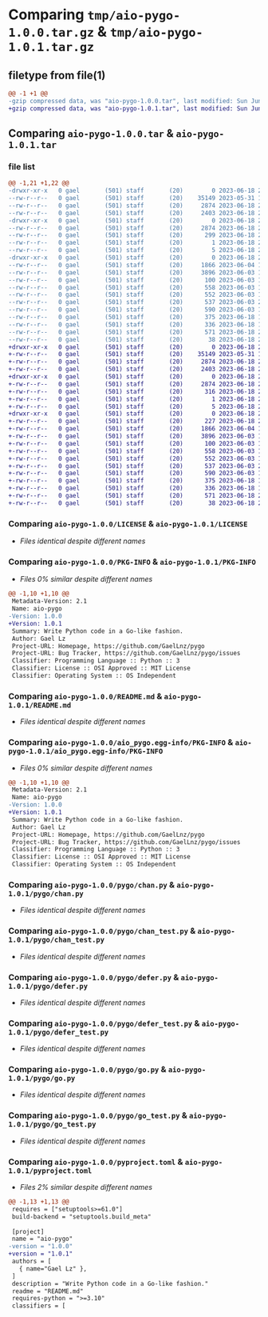 # Comparing `tmp/aio-pygo-1.0.0.tar.gz` & `tmp/aio-pygo-1.0.1.tar.gz`

## filetype from file(1)

```diff
@@ -1 +1 @@
-gzip compressed data, was "aio-pygo-1.0.0.tar", last modified: Sun Jun 18 21:40:13 2023, max compression
+gzip compressed data, was "aio-pygo-1.0.1.tar", last modified: Sun Jun 18 21:51:16 2023, max compression
```

## Comparing `aio-pygo-1.0.0.tar` & `aio-pygo-1.0.1.tar`

### file list

```diff
@@ -1,21 +1,22 @@
-drwxr-xr-x   0 gael       (501) staff       (20)        0 2023-06-18 21:40:13.413415 aio-pygo-1.0.0/
--rw-r--r--   0 gael       (501) staff       (20)    35149 2023-05-31 17:21:41.000000 aio-pygo-1.0.0/LICENSE
--rw-r--r--   0 gael       (501) staff       (20)     2874 2023-06-18 21:40:13.413249 aio-pygo-1.0.0/PKG-INFO
--rw-r--r--   0 gael       (501) staff       (20)     2403 2023-06-18 21:39:29.000000 aio-pygo-1.0.0/README.md
-drwxr-xr-x   0 gael       (501) staff       (20)        0 2023-06-18 21:40:13.411167 aio-pygo-1.0.0/aio_pygo.egg-info/
--rw-r--r--   0 gael       (501) staff       (20)     2874 2023-06-18 21:40:13.000000 aio-pygo-1.0.0/aio_pygo.egg-info/PKG-INFO
--rw-r--r--   0 gael       (501) staff       (20)      299 2023-06-18 21:40:13.000000 aio-pygo-1.0.0/aio_pygo.egg-info/SOURCES.txt
--rw-r--r--   0 gael       (501) staff       (20)        1 2023-06-18 21:40:13.000000 aio-pygo-1.0.0/aio_pygo.egg-info/dependency_links.txt
--rw-r--r--   0 gael       (501) staff       (20)        5 2023-06-18 21:40:13.000000 aio-pygo-1.0.0/aio_pygo.egg-info/top_level.txt
-drwxr-xr-x   0 gael       (501) staff       (20)        0 2023-06-18 21:40:13.412832 aio-pygo-1.0.0/pygo/
--rw-r--r--   0 gael       (501) staff       (20)     1866 2023-06-04 10:53:21.000000 aio-pygo-1.0.0/pygo/chan.py
--rw-r--r--   0 gael       (501) staff       (20)     3896 2023-06-03 19:27:51.000000 aio-pygo-1.0.0/pygo/chan_test.py
--rw-r--r--   0 gael       (501) staff       (20)      100 2023-06-03 17:41:42.000000 aio-pygo-1.0.0/pygo/conftest.py
--rw-r--r--   0 gael       (501) staff       (20)      558 2023-06-03 19:33:52.000000 aio-pygo-1.0.0/pygo/defer.py
--rw-r--r--   0 gael       (501) staff       (20)      552 2023-06-03 19:36:11.000000 aio-pygo-1.0.0/pygo/defer_test.py
--rw-r--r--   0 gael       (501) staff       (20)      537 2023-06-03 20:09:47.000000 aio-pygo-1.0.0/pygo/go.py
--rw-r--r--   0 gael       (501) staff       (20)      590 2023-06-03 19:39:32.000000 aio-pygo-1.0.0/pygo/go_test.py
--rw-r--r--   0 gael       (501) staff       (20)      375 2023-06-18 19:59:45.000000 aio-pygo-1.0.0/pygo/time.py
--rw-r--r--   0 gael       (501) staff       (20)      336 2023-06-18 19:57:32.000000 aio-pygo-1.0.0/pygo/time_test.py
--rw-r--r--   0 gael       (501) staff       (20)      571 2023-06-18 21:40:01.000000 aio-pygo-1.0.0/pyproject.toml
--rw-r--r--   0 gael       (501) staff       (20)       38 2023-06-18 21:40:13.413461 aio-pygo-1.0.0/setup.cfg
+drwxr-xr-x   0 gael       (501) staff       (20)        0 2023-06-18 21:51:16.832437 aio-pygo-1.0.1/
+-rw-r--r--   0 gael       (501) staff       (20)    35149 2023-05-31 17:21:41.000000 aio-pygo-1.0.1/LICENSE
+-rw-r--r--   0 gael       (501) staff       (20)     2874 2023-06-18 21:51:16.832284 aio-pygo-1.0.1/PKG-INFO
+-rw-r--r--   0 gael       (501) staff       (20)     2403 2023-06-18 21:42:02.000000 aio-pygo-1.0.1/README.md
+drwxr-xr-x   0 gael       (501) staff       (20)        0 2023-06-18 21:51:16.829617 aio-pygo-1.0.1/aio_pygo.egg-info/
+-rw-r--r--   0 gael       (501) staff       (20)     2874 2023-06-18 21:51:16.000000 aio-pygo-1.0.1/aio_pygo.egg-info/PKG-INFO
+-rw-r--r--   0 gael       (501) staff       (20)      316 2023-06-18 21:51:16.000000 aio-pygo-1.0.1/aio_pygo.egg-info/SOURCES.txt
+-rw-r--r--   0 gael       (501) staff       (20)        1 2023-06-18 21:51:16.000000 aio-pygo-1.0.1/aio_pygo.egg-info/dependency_links.txt
+-rw-r--r--   0 gael       (501) staff       (20)        5 2023-06-18 21:51:16.000000 aio-pygo-1.0.1/aio_pygo.egg-info/top_level.txt
+drwxr-xr-x   0 gael       (501) staff       (20)        0 2023-06-18 21:51:16.832086 aio-pygo-1.0.1/pygo/
+-rw-r--r--   0 gael       (501) staff       (20)      227 2023-06-18 21:48:05.000000 aio-pygo-1.0.1/pygo/__init__.py
+-rw-r--r--   0 gael       (501) staff       (20)     1866 2023-06-04 10:53:21.000000 aio-pygo-1.0.1/pygo/chan.py
+-rw-r--r--   0 gael       (501) staff       (20)     3896 2023-06-03 19:27:51.000000 aio-pygo-1.0.1/pygo/chan_test.py
+-rw-r--r--   0 gael       (501) staff       (20)      100 2023-06-03 17:41:42.000000 aio-pygo-1.0.1/pygo/conftest.py
+-rw-r--r--   0 gael       (501) staff       (20)      558 2023-06-03 19:33:52.000000 aio-pygo-1.0.1/pygo/defer.py
+-rw-r--r--   0 gael       (501) staff       (20)      552 2023-06-03 19:36:11.000000 aio-pygo-1.0.1/pygo/defer_test.py
+-rw-r--r--   0 gael       (501) staff       (20)      537 2023-06-03 20:09:47.000000 aio-pygo-1.0.1/pygo/go.py
+-rw-r--r--   0 gael       (501) staff       (20)      590 2023-06-03 19:39:32.000000 aio-pygo-1.0.1/pygo/go_test.py
+-rw-r--r--   0 gael       (501) staff       (20)      375 2023-06-18 19:59:45.000000 aio-pygo-1.0.1/pygo/time.py
+-rw-r--r--   0 gael       (501) staff       (20)      336 2023-06-18 19:57:32.000000 aio-pygo-1.0.1/pygo/time_test.py
+-rw-r--r--   0 gael       (501) staff       (20)      571 2023-06-18 21:48:27.000000 aio-pygo-1.0.1/pyproject.toml
+-rw-r--r--   0 gael       (501) staff       (20)       38 2023-06-18 21:51:16.832483 aio-pygo-1.0.1/setup.cfg
```

### Comparing `aio-pygo-1.0.0/LICENSE` & `aio-pygo-1.0.1/LICENSE`

 * *Files identical despite different names*

### Comparing `aio-pygo-1.0.0/PKG-INFO` & `aio-pygo-1.0.1/PKG-INFO`

 * *Files 0% similar despite different names*

```diff
@@ -1,10 +1,10 @@
 Metadata-Version: 2.1
 Name: aio-pygo
-Version: 1.0.0
+Version: 1.0.1
 Summary: Write Python code in a Go-like fashion.
 Author: Gael Lz
 Project-URL: Homepage, https://github.com/GaelLnz/pygo
 Project-URL: Bug Tracker, https://github.com/GaelLnz/pygo/issues
 Classifier: Programming Language :: Python :: 3
 Classifier: License :: OSI Approved :: MIT License
 Classifier: Operating System :: OS Independent
```

### Comparing `aio-pygo-1.0.0/README.md` & `aio-pygo-1.0.1/README.md`

 * *Files identical despite different names*

### Comparing `aio-pygo-1.0.0/aio_pygo.egg-info/PKG-INFO` & `aio-pygo-1.0.1/aio_pygo.egg-info/PKG-INFO`

 * *Files 0% similar despite different names*

```diff
@@ -1,10 +1,10 @@
 Metadata-Version: 2.1
 Name: aio-pygo
-Version: 1.0.0
+Version: 1.0.1
 Summary: Write Python code in a Go-like fashion.
 Author: Gael Lz
 Project-URL: Homepage, https://github.com/GaelLnz/pygo
 Project-URL: Bug Tracker, https://github.com/GaelLnz/pygo/issues
 Classifier: Programming Language :: Python :: 3
 Classifier: License :: OSI Approved :: MIT License
 Classifier: Operating System :: OS Independent
```

### Comparing `aio-pygo-1.0.0/pygo/chan.py` & `aio-pygo-1.0.1/pygo/chan.py`

 * *Files identical despite different names*

### Comparing `aio-pygo-1.0.0/pygo/chan_test.py` & `aio-pygo-1.0.1/pygo/chan_test.py`

 * *Files identical despite different names*

### Comparing `aio-pygo-1.0.0/pygo/defer.py` & `aio-pygo-1.0.1/pygo/defer.py`

 * *Files identical despite different names*

### Comparing `aio-pygo-1.0.0/pygo/defer_test.py` & `aio-pygo-1.0.1/pygo/defer_test.py`

 * *Files identical despite different names*

### Comparing `aio-pygo-1.0.0/pygo/go.py` & `aio-pygo-1.0.1/pygo/go.py`

 * *Files identical despite different names*

### Comparing `aio-pygo-1.0.0/pygo/go_test.py` & `aio-pygo-1.0.1/pygo/go_test.py`

 * *Files identical despite different names*

### Comparing `aio-pygo-1.0.0/pyproject.toml` & `aio-pygo-1.0.1/pyproject.toml`

 * *Files 2% similar despite different names*

```diff
@@ -1,13 +1,13 @@
 requires = ["setuptools>=61.0"]
 build-backend = "setuptools.build_meta"
 
 [project]
 name = "aio-pygo"
-version = "1.0.0"
+version = "1.0.1"
 authors = [
   { name="Gael Lz" },
 ]
 description = "Write Python code in a Go-like fashion."
 readme = "README.md"
 requires-python = ">=3.10"
 classifiers = [
```

